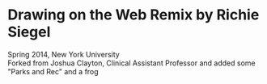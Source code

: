 Drawing on the Web Remix by Richie Siegel 
==================

Spring 2014, New York University  
Forked from Joshua Clayton, Clinical Assistant Professor and added some "Parks and Rec" and a frog 
